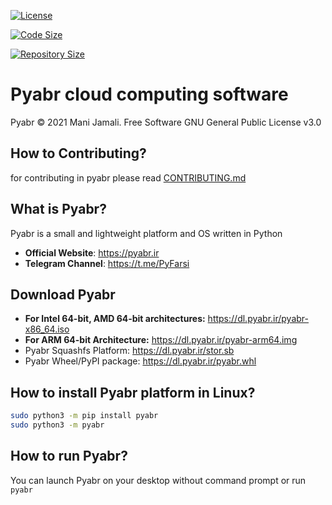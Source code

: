 [![License](https://img.shields.io/github/license/PyFarsi/pyabr?style=flat-square)](https://github.com/PyFarsi/pyabr)

[![Code Size](https://img.shields.io/github/languages/code-size/PyFarsi/pyabr?style=flat-square)](https://github.com/PyFarsi/pyabr)

[![Repository Size](https://img.shields.io/github/repo-size/PyFarsi/pyabr?style=flat-square)](https://github.com/PyFarsi/pyabr)

# Pyabr cloud computing software

Pyabr &copy; 2021 Mani Jamali. Free Software GNU General Public License v3.0

## How to Contributing?
for contributing in pyabr please read [CONTRIBUTING.md](/CONTRIBUTING.md)

## What is Pyabr?

Pyabr is a small and lightweight platform and OS written in Python

- **Official Website**: https://pyabr.ir
- **Telegram Channel**: https://t.me/PyFarsi

## Download Pyabr

- **For Intel 64-bit, AMD 64-bit architectures:** https://dl.pyabr.ir/pyabr-x86_64.iso
- **For ARM 64-bit Architecture:** https://dl.pyabr.ir/pyabr-arm64.img
- Pyabr Squashfs Platform: https://dl.pyabr.ir/stor.sb
- Pyabr Wheel/PyPI package: https://dl.pyabr.ir/pyabr.whl

## How to install Pyabr platform in Linux?

```bash
sudo python3 -m pip install pyabr
sudo python3 -m pyabr
```

## How to run Pyabr?

You can launch Pyabr on your desktop without command prompt or run `pyabr`
